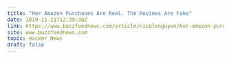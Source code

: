 ```yaml
---
title: "Her Amazon Purchases Are Real. The Reviews Are Fake"
date: 2019-11-21T12:39:38Z
link: https://www.buzzfeednews.com/article/nicolenguyen/her-amazon-purchases-are-real-the-reviews-are-fake?utm_medium=RSS&utm_source=hune
site: www.buzzfeednews.com
topic: Hacker News
draft: false
---
```

